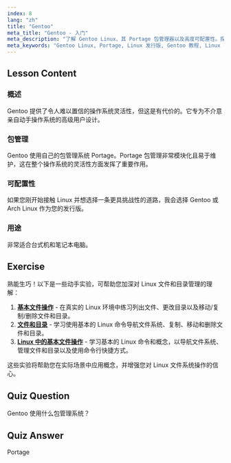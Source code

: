 ```yaml
---
index: 8
lang: "zh"
title: "Gentoo"
meta_title: "Gentoo - 入门"
meta_description: "了解 Gentoo Linux、其 Portage 包管理器以及高度可配置性。探索这个灵活的发行版是否适合您的高级 Linux 之旅。"
meta_keywords: "Gentoo Linux, Portage, Linux 发行版, Gentoo 教程, Linux 初学者, Linux 指南, Gentoo 可配置性"
---
```


## Lesson Content

### 概述

Gentoo 提供了令人难以置信的操作系统灵活性，但这是有代价的。它专为不介意亲自动手操作系统的高级用户设计。

### 包管理

Gentoo 使用自己的包管理系统 Portage。Portage 包管理非常模块化且易于维护，这在整个操作系统的灵活性方面发挥了重要作用。

### 可配置性

如果您刚开始接触 Linux 并想选择一条更具挑战性的道路，我会选择 Gentoo 或 Arch Linux 作为您的发行版。

### 用途

非常适合台式机和笔记本电脑。

## Exercise

熟能生巧！以下是一些动手实验，可帮助您加深对 Linux 文件和目录管理的理解：

1.  **[基本文件操作](https://labex.io/zh/labs/linux-basic-files-operations-270248)** - 在真实的 Linux 环境中练习列出文件、更改目录以及移动/复制/删除文件和目录。
2.  **[文件和目录](https://labex.io/zh/labs/linux-files-and-directories-270246)** - 学习使用基本的 Linux 命令导航文件系统、复制、移动和删除文件和目录。
3.  **[Linux 中的基本文件操作](https://labex.io/zh/labs/linux-basic-file-operations-in-linux-18001)** - 学习基本的 Linux 命令和概念，以导航文件系统、管理文件和目录以及使用命令行快捷方式。

这些实验将帮助您在实际场景中应用概念，并增强您对 Linux 文件系统操作的信心。

## Quiz Question

Gentoo 使用什么包管理系统？

## Quiz Answer

Portage